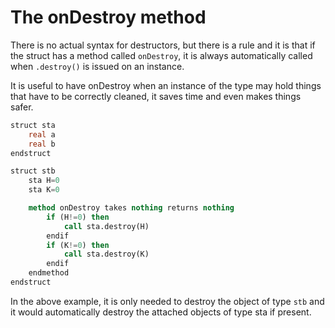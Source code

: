 # The onDestroy method

There is no actual syntax for destructors, but there is a rule and it is that if the struct has a method called
`onDestroy`, it is always automatically called when `.destroy()` is issued on an instance.

It is useful to have onDestroy when an instance of the type may hold things that have to be correctly cleaned, it
saves time and even makes things safer.

```sql
struct sta
    real a
    real b
endstruct

struct stb
    sta H=0
    sta K=0

    method onDestroy takes nothing returns nothing
        if (H!=0) then
            call sta.destroy(H)
        endif
        if (K!=0) then
            call sta.destroy(K)
        endif
    endmethod
endstruct
```

In the above example, it is only needed to destroy the object of type `stb` and it would automatically destroy the
attached objects of type sta if present.